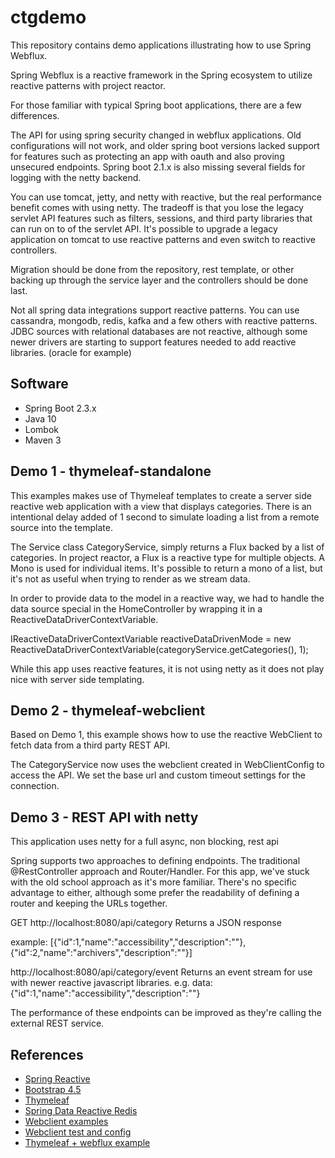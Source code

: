 # ctgdemo

This repository contains demo applications illustrating how to use Spring Webflux. 

Spring Webflux is a reactive framework in the Spring ecosystem to utilize reactive patterns
with project reactor. 

For those familiar with typical Spring boot applications, there are a few differences. 

The API for using spring security changed in webflux applications. Old configurations will not work,
 and older spring boot versions lacked support for features such as protecting an app with oauth and
also proving unsecured endpoints. Spring boot 2.1.x is also missing several fields for logging with
the netty backend. 

You can use tomcat, jetty, and netty with reactive, but the real performance benefit comes with
using netty.  The tradeoff is that you lose the legacy servlet API features such as filters, sessions, 
and third party libraries that can run on to of the servlet API.  It's possible to upgrade
a legacy application on tomcat to use reactive patterns and even switch to reactive controllers. 

Migration should be done from the repository, rest template, or other backing up through the service
layer and the controllers should be done last. 

Not all spring data integrations support reactive patterns. You can use cassandra, mongodb, 
redis, kafka and a few others with reactive patterns. JDBC sources with relational databases
are not reactive, although some newer drivers are starting to support features needed to add
reactive libraries. (oracle for example) 

## Software

* Spring Boot 2.3.x
* Java 10
* Lombok
* Maven 3

## Demo 1 - thymeleaf-standalone

This examples makes use of Thymeleaf templates to create a server side reactive web application
with a view that displays categories. There is an intentional delay added of 1 second to simulate
loading a list from a remote source into the template. 

The Service class CategoryService, simply returns a Flux backed by a list of categories. In 
project reactor, a Flux is a reactive type for multiple objects. A Mono is used for individual
items. It's possible to return a mono of a list, but it's not as useful when trying to render
as we stream data.

In order to provide data to the model in a reactive way, we had to handle the data source
special in the HomeController by wrapping it in a ReactiveDataDriverContextVariable. 

   IReactiveDataDriverContextVariable reactiveDataDrivenMode =
                new ReactiveDataDriverContextVariable(categoryService.getCategories(), 1);

While this app uses reactive features, it is not using netty as it does not play nice with
server side templating.

## Demo 2 - thymeleaf-webclient

Based on Demo 1, this example shows how to use the reactive WebClient to fetch data
from a third party REST API.  

The CategoryService now uses the webclient created in WebClientConfig to access the API. 
We set the base url and custom timeout settings for the connection.  

## Demo 3 - REST API with netty

This application uses netty for a full async, non blocking, rest api

Spring supports two approaches to defining endpoints. The traditional @RestController approach
and Router/Handler.  For this app, we've stuck with the old school approach as it's more familiar.
There's no specific advantage to either, although some prefer the readability of defining a
router and keeping the URLs together. 

GET http://localhost:8080/api/category 
Returns a JSON response

example:
[{"id":1,"name":"accessibility","description":""},{"id":2,"name":"archivers","description":""}]

http://localhost:8080/api/category/event
Returns an event stream for use with newer reactive javascript libraries.
e.g. data:{"id":1,"name":"accessibility","description":""} 

The performance of these endpoints can be improved as they're calling the external REST service.

## References

* [Spring Reactive](https://spring.io/reactive)
* [Bootstrap 4.5](https://getbootstrap.com/docs/4.5/getting-started/introduction/)
* [Thymeleaf](https://docs.spring.io/spring-boot/docs/2.3.3.RELEASE/reference/htmlsingle/#boot-features-spring-mvc-template-engines)
* [Spring Data Reactive Redis](https://docs.spring.io/spring-boot/docs/2.3.3.RELEASE/reference/htmlsingle/#boot-features-redis)
* [Webclient examples](https://howtodoinjava.com/spring-webflux/webclient-get-post-example/)
* [Webclient test and config](https://www.baeldung.com/spring-5-webclient)
* [Thymeleaf + webflux example](https://mkyong.com/spring-boot/spring-boot-webflux-thymeleaf-reactive-example/)